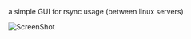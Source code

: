 a simple GUI for rsync usage (between linux servers)

![ScreenShot](https://raw.githubusercontent.com/itay-bardugo/prsync/master/prsync/images/Screenshot.png)